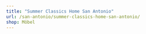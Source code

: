 ```yaml
---
title: "Summer Classics Home San Antonio"
url: /san-antonio/summer-classics-home-san-antonio/
shop: Möbel
---
```

